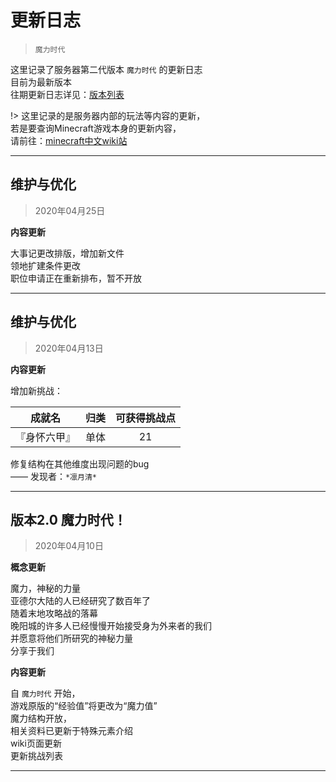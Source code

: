 # 更新日志
> `魔力时代`

这里记录了服务器第二代版本 `魔力时代` 的更新日志  
目前为最新版本  
往期更新日志详见：[版本列表](world/MS1/update/ul.md)

!> 这里记录的是服务器内部的玩法等内容的更新，  
若是要查询Minecraft游戏本身的更新内容，  
请前往：[minecraft中文wiki站](https://minecraft-zh.gamepedia.com/Minecraft_Wiki)

* * *

## 维护与优化
> 2020年04月25日

**内容更新**

大事记更改排版，增加新文件  
领地扩建条件更改  
职位申请正在重新排布，暂不开放

* * *

## 维护与优化
> 2020年04月13日

**内容更新**

增加新挑战：  

|成就名|归类|可获得挑战点|
|:-:|:-:|:-:|
|『身怀六甲』|单体|21|

修复结构在其他维度出现问题的bug  
     —— 发现者：`*凛月清*`


* * *

## 版本2.0 魔力时代！
> 2020年04月10日

**概念更新**

魔力，神秘的力量  
亚德尔大陆的人已经研究了数百年了  
随着末地攻略战的落幕  
晚阳城的许多人已经慢慢开始接受身为外来者的我们  
并愿意将他们所研究的神秘力量  
分享于我们  

**内容更新**

自 `魔力时代` 开始，  
游戏原版的“经验值”将更改为“魔力值”  
魔力结构开放，  
相关资料已更新于特殊元素介绍  
wiki页面更新  
更新挑战列表  

* * *

